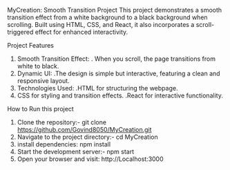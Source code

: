 MyCreation: Smooth Transition Project
This project demonstrates a smooth transition effect from a white background to a black background when scrolling. Built using HTML, CSS, and React, it also incorporates a scroll-triggered effect for enhanced interactivity.



Project Features
1. Smooth Transition Effect:
  . When you scroll, the page transitions from white to black.
2. Dynamic UI:
   .The design is simple but interactive, featuring a clean and responsive layout.
3. Technologies Used:
   .HTML for structuring the webpage.
4. CSS for styling and transition effects.
    .React for interactive functionality.

How to Run this project
1. Clone the repository:- git clone https://github.com/Govind8050/MyCreation.git
2. Navigate to the project directory:- cd MyCreation
3. install dependencies: npm install
4. Start the development server:- npm start
5. Open your browser and visit: http://Localhost:3000
